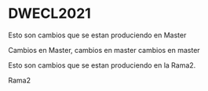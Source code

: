 # DWECL2021




Esto son cambios que se estan produciendo en Master

Cambios en Master, cambios en master
cambios en master


Esto son cambios que se estan produciendo en la Rama2.

Rama2